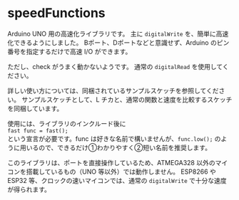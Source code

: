 # speedFunctions

Arduino UNO 用の高速化ライブラリです。
主に ```digitalWrite``` を、簡単に高速化できるようにしました。
Bポート、Dポートなどと意識せず、Arduino のピン番号を指定するだけで高速 I/O ができます。

ただし、check がうまく動かないようです。
通常の ```digitalRead``` を使用してください。

詳しい使い方については、同梱されているサンプルスケッチを参照してください。
サンプルスケッチとして、L チカと、通常の関数と速度を比較するスケッチを同梱しています。

使用には、ライブラリのインクルード後に  
```fast func = fast();```  
という宣言が必要です。func は好きな名前で構いませんが、```func.low();``` のように用いるので、できるだけ①わかりやすく②短い名前を推奨します。

このライブラリは、ポートを直接操作しているため、ATMEGA328 以外のマイコンを搭載しているもの（UNO 等以外）では動作しません。
ESP8266 や ESP32 等、クロックの速いマイコンでは、通常の ```digitalWrite``` で十分な速度が得られます。
